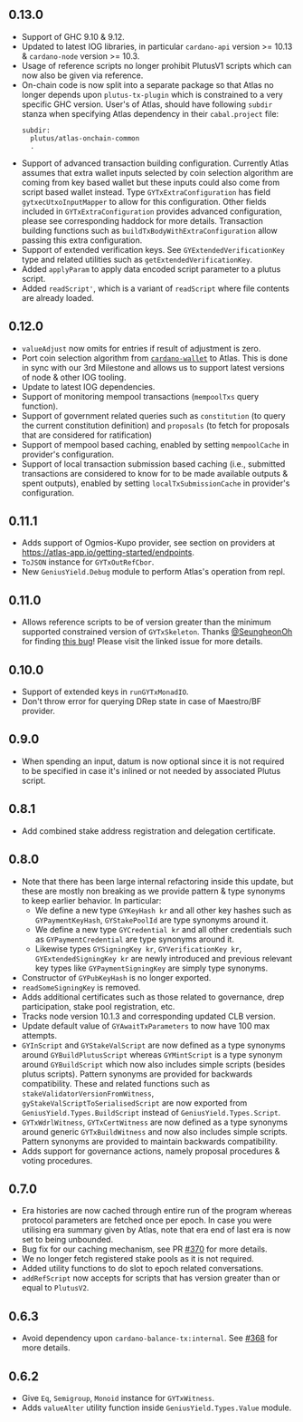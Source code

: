 ## 0.13.0

* Support of GHC 9.10 & 9.12.
* Updated to latest IOG libraries, in particular `cardano-api` version >= 10.13 & `cardano-node` version >= 10.3.
* Usage of reference scripts no longer prohibit PlutusV1 scripts which can now also be given via reference.
* On-chain code is now split into a separate package so that Atlas no longer depends upon `plutus-tx-plugin` which is constrained to a very specific GHC version. User's of Atlas, should have following `subdir` stanza when specifying Atlas dependency in their `cabal.project` file:
  ```
  subdir:
    plutus/atlas-onchain-common
    .
  ```
* Support of advanced transaction building configuration. Currently Atlas assumes that extra wallet inputs selected by coin selection algorithm are coming from key based wallet but these inputs could also come from script based wallet instead. Type `GYTxExtraConfiguration` has field `gytxecUtxoInputMapper` to allow for this configuration. Other fields included in `GYTxExtraConfiguration` provides advanced configuration, please see corresponding haddock for more details. Transaction building functions such as `buildTxBodyWithExtraConfiguration` allow passing this extra configuration.
* Support of extended verification keys. See `GYExtendedVerificationKey` type and related utilities such as `getExtendedVerificationKey`.
* Added `applyParam` to apply data encoded script parameter to a plutus script.
* Added `readScript'`, which is a variant of `readScript` where file contents are already loaded.

## 0.12.0

* `valueAdjust` now omits for entries if result of adjustment is zero.
* Port coin selection algorithm from [`cardano-wallet`](https://github.com/cardano-foundation/cardano-wallet) to Atlas. This is done in sync with our 3rd Milestone and allows us to support latest versions of node & other IOG tooling.
* Update to latest IOG dependencies.
* Support of monitoring mempool transactions (`mempoolTxs` query function).
* Support of government related queries such as `constitution` (to query the current constitution definition) and `proposals` (to fetch for proposals that are considered for ratification)
* Support of mempool based caching, enabled by setting `mempoolCache` in provider's configuration.
* Support of local transaction submission based caching (i.e., submitted transactions are considered to know for to be made available outputs & spent outputs), enabled by setting `localTxSubmissionCache` in provider's configuration.

## 0.11.1

* Adds support of Ogmios-Kupo provider, see section on providers at https://atlas-app.io/getting-started/endpoints.
* `ToJSON` instance for `GYTxOutRefCbor`.
* New `GeniusYield.Debug` module to perform Atlas's operation from repl.

## 0.11.0

* Allows reference scripts to be of version greater than the minimum supported constrained version of `GYTxSkeleton`. Thanks [@SeungheonOh](https://github.com/SeungheonOh) for finding [this bug](https://github.com/geniusyield/atlas/issues/404)! Please visit the linked issue for more details.

## 0.10.0

* Support of extended keys in `runGYTxMonadIO`.
* Don't throw error for querying DRep state in case of Maestro/BF provider.

## 0.9.0

* When spending an input, datum is now optional since it is not required to be specified in case it's inlined or not needed by associated Plutus script.

## 0.8.1

* Add combined stake address registration and delegation certificate.

## 0.8.0

* Note that there has been large internal refactoring inside this update, but these are mostly non breaking as we provide pattern & type synonyms to keep earlier behavior. In particular:
  * We define a new type `GYKeyHash kr` and all other key hashes such as `GYPaymentKeyHash`, `GYStakePoolId` are type synonyms around it.
  * We define a new type `GYCredential kr` and all other credentials such as `GYPaymentCredential` are type synonyms around it. 
  * Likewise types `GYSigningKey kr`, `GYVerificationKey kr`, `GYExtendedSigningKey kr` are newly introduced and previous relevant key types like `GYPaymentSigningKey` are simply type synonyms.
* Constructor of `GYPubKeyHash` is no longer exported.
* `readSomeSigningKey` is removed.
* Adds additional certificates such as those related to governance, drep participation, stake pool registration, etc.
* Tracks node version 10.1.3 and corresponding updated CLB version.
* Update default value of `GYAwaitTxParameters` to now have 100 max attempts.
* `GYInScript` and `GYStakeValScript` are now defined as a type synonyms around `GYBuildPlutusScript` whereas `GYMintScript` is a type synonym around `GYBuildScript` which now also includes simple scripts (besides plutus scripts). Pattern synonyms are provided for backwards compatibility. These and related functions such as `stakeValidatorVersionFromWitness`, `gyStakeValScriptToSerialisedScript` are now exported from `GeniusYield.Types.BuildScript` instead of `GeniusYield.Types.Script`.
* `GYTxWdrlWitness`, `GYTxCertWitness` are now defined as a type synonyms around generic `GYTxBuildWitness` and now also includes simple scripts. Pattern synonyms are provided to maintain backwards compatibility.
* Adds support for governance actions, namely proposal procedures & voting procedures.

## 0.7.0

* Era histories are now cached through entire run of the program whereas protocol parameters are fetched once per epoch. In case you were utilising era summary given by Atlas, note that era end of last era is now set to being unbounded.
* Bug fix for our caching mechanism, see PR [#370](https://github.com/geniusyield/atlas/pull/370) for more details.
* We no longer fetch registered stake pools as it is not required.
* Added utility functions to do slot to epoch related conversations.
* `addRefScript` now accepts for scripts that has version greater than or equal to `PlutusV2`.

## 0.6.3

* Avoid dependency upon `cardano-balance-tx:internal`. See [#368](https://github.com/geniusyield/atlas/issues/368) for more details.

## 0.6.2

* Give `Eq`, `Semigroup`, `Monoid` instance for `GYTxWitness`.
* Adds `valueAlter` utility function inside `GeniusYield.Types.Value` module.